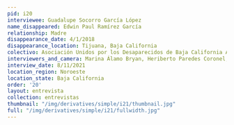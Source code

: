 ```yaml
---
pid: i20
interviewee: Guadalupe Socorro García López
name_disappeared: Edwin Paul Ramírez García
relationship: Madre
disappearance_date: 4/1/2018
disappearance_location: Tijuana, Baja California
colectivo: Asociación Unidos por los Desaparecidos de Baja California A.C.
interviewers_and_camera: Marina Álamo Bryan, Heriberto Paredes Coronel, Rodrigo Caballero
interview_date: 8/11/2021
location_region: Noroeste
location_state: Baja California
order: '20'
layout: entrevista
collection: entrevistas
thumbnail: "/img/derivatives/simple/i21/thumbnail.jpg"
full: "/img/derivatives/simple/i21/fullwidth.jpg"
---
```

